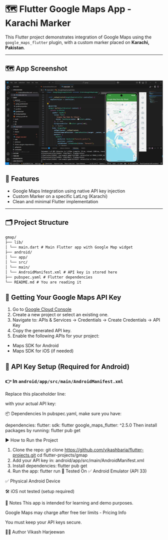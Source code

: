 # 🗺️ Flutter Google Maps App - Karachi Marker

This Flutter project demonstrates integration of Google Maps using the `google_maps_flutter` plugin, with a custom marker placed on **Karachi, Pakistan**.

---

## 🗺️ App Screenshot

![Google Map Preview](https://raw.githubusercontent.com/vikashbaria/flutter-projects/main/gmap/Map%20Image.JPG)


## 📸 Features

- Google Maps Integration using native API key injection
- Custom Marker on a specific LatLng (Karachi)
- Clean and minimal Flutter implementation

---

## 🗂️ Project Structure
```
gmap/
├── lib/
│ └── main.dart # Main Flutter app with Google Map widget
├── android/
│ └── app/
│ └── src/
│ └── main/
│ └── AndroidManifest.xml # API key is stored here
├── pubspec.yaml # Flutter dependencies
└── README.md # You are reading it
```

## 🔐 Getting Your Google Maps API Key

1. Go to [Google Cloud Console](https://console.cloud.google.com/)
2. Create a new project or select an existing one.
3. Navigate to: APIs & Services → Credentials → Create Credentials → API Key
4. Copy the generated API key.
5. Enable the following APIs for your project:
- Maps SDK for Android
- Maps SDK for iOS (if needed)


## 🔧 API Key Setup (Required for Android)

### 👉 In `android/app/src/main/AndroidManifest.xml`

Replace this placeholder line:
<meta-data
 android:name="com.google.android.geo.API_KEY"
 android:value="YOUR_GOOGLE_MAPS_API_KEY_HERE"/>

with your actual API key:


<meta-data
    android:name="com.google.android.geo.API_KEY"
    android:value="AIzaSyXXXXXX_Your_Key_Here"/>

📦 Dependencies
In pubspec.yaml, make sure you have:

dependencies:
  flutter:
    sdk: flutter
  google_maps_flutter: ^2.5.0
Then install packages by running:
flutter pub get


▶️ How to Run the Project
1. Clone the repo:
git clone https://github.com/vikashbaria/flutter-projects.git
cd flutter-projects/gmap
2. Add your API key in:
android/app/src/main/AndroidManifest.xml
3. Install dependencies:
flutter pub get
4. Run the app:
flutter run
🧪 Tested On
✅ Android Emulator (API 33)

✅ Physical Android Device

🛠️ iOS not tested (setup required)

🧾 Notes
This app is intended for learning and demo purposes.

Google Maps may charge after free tier limits - Pricing Info

You must keep your API keys secure.

👨‍💻 Author
Vikash Harjeewan
